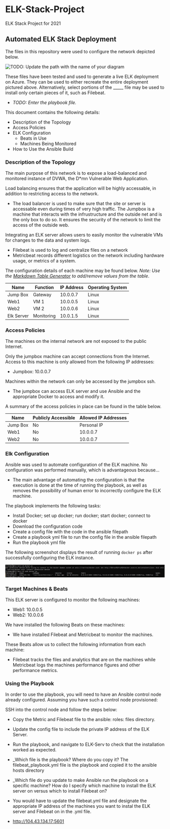 # ELK-Stack-Project
ELK Stack Project for 2021
## Automated ELK Stack Deployment

The files in this repository were used to configure the network depicted below.

![TODO: Update the path with the name of your diagram](Images/diagram_filename.png)

These files have been tested and used to generate a live ELK deployment on Azure. They can be used to either recreate the entire deployment pictured above. Alternatively, select portions of the _____ file may be used to install only certain pieces of it, such as Filebeat.

  - _TODO: Enter the playbook file._

This document contains the following details:
- Description of the Topology
- Access Policies
- ELK Configuration
  - Beats in Use
  - Machines Being Monitored
- How to Use the Ansible Build


### Description of the Topology

The main purpose of this network is to expose a load-balanced and monitored instance of DVWA, the D*mn Vulnerable Web Application.

Load balancing ensures that the application will be highly accessable, in addition to restricting access to the network.
- The load balancer is used to make sure that the site or server is accessable even during times of very high traffic. The Jumpbox is a machine that interacts with the infrustructure and the outside net and is the only box to do so. It ensures the security of the network to limit the access of the outside web.

Integrating an ELK server allows users to easily monitor the vulnerable VMs for changes to the data and system logs.
- Filebeat is used to log and centralize files on a network
- Metricbeat records different logistics on the network including hardware usage, or metrics of a system.

The configuration details of each machine may be found below.
_Note: Use the [Markdown Table Generator](http://www.tablesgenerator.com/markdown_tables) to add/remove values from the table_.

| Name     | Function | IP Address | Operating System |
|----------|----------|------------|------------------|
| Jump Box | Gateway  | 10.0.0.7   | Linux            |
| Web1     | VM 1     | 10.0.0.5   | Linux            |
| Web2     | VM 2     | 10.0.0.6   | Linux            |
|Elk Server|Monitoring| 10.0.1.5   | Linux            |

### Access Policies

The machines on the internal network are not exposed to the public Internet. 

Only the jumpbox machine can accept connections from the Internet. Access to this machine is only allowed from the following IP addresses:
- Jumpbox: 10.0.0.7

Machines within the network can only be accessed by the jumpbox ssh.
- The jumpbox can access ELK server and use Ansible and the appropriate Docker to access and modify it.

A summary of the access policies in place can be found in the table below.

| Name     | Publicly Accessible | Allowed IP Addresses |
|----------|---------------------|----------------------|
| Jump Box |        No           |       Personal IP    |
| Web1     |        No           |       10.0.0.7       |
| Web2     |        No           |       10.0.0.7       |

### Elk Configuration

Ansible was used to automate configuration of the ELK machine. No configuration was performed manually, which is advantageous because...
- The main advantage of automating the configuration is that the execution is done at the time of running the playbook, as well as removes the possibility of human error to incorrectly configure the ELK machine.

The playbook implements the following tasks:
- Install Docker; set up docker; run docker; start docker; connect to docker
- Download the configuration code
- Create a config file with the code in the ansible filepath
- Create a playbook yml file to run the config file in the ansible filepath
- Run the playbook yml file

The following screenshot displays the result of running `docker ps` after successfully configuring the ELK instance.

![DockerPS](https://github.com/Jwulfe/ELK-Stack-Project/blob/main/DockerPSImage.JPG)

### Target Machines & Beats
This ELK server is configured to monitor the following machines:
- Web1: 10.0.0.5
- Web2: 10.0.0.6

We have installed the following Beats on these machines:
- We have installed Filebeat and Metricbeat to monitor the machines.

These Beats allow us to collect the following information from each machine:
- Filebeat tracks the files and analytics that are on the machines while Metricbeat logs the machines performance figures and other performance metrics.

### Using the Playbook
In order to use the playbook, you will need to have an Ansible control node already configured. Assuming you have such a control node provisioned: 

SSH into the control node and follow the steps below:
- Copy the Metric and Filebeat file to the ansible: roles: files directory.
- Update the config file to include the private IP address of the ELK Server.
- Run the playbook, and navigate to ELK-Serv to check that the installation worked as expected.

- _Which file is the playbook? Where do you copy it? The filebeat_playbook.yml file is the playbook and copied it to the ansible hosts directory
- _Which file do you update to make Ansible run the playbook on a specific machine? How do I specify which machine to install the ELK server on versus which to install Filebeat on?
- You would have to update the filebeat.yml file and designate the appropriate IP address of the machines you want to instal the ELK server and Filebeat on in the .yml file.
- http://104.43.134.17:5601
